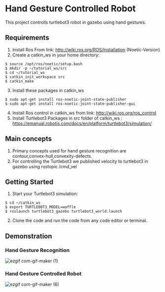 # Hand Gesture Controlled Robot
This project controlls turtlebot3 robot in gazebo using hand gestures.
## Requirements
1. Install Ros From link:
http://wiki.ros.org/ROS/Installation (Noetic-Version)
2. Create a catkin_ws in your home directory:
```
$ source /opt/ros/noetic/setup.bash
$ mkdir -p ~/tutorial_ws/src
$ cd ~/tutorial_ws
$ catkin_init_workspace src
$ catkin_make
```
3. Install these packages in catkin_ws
``` 
$ sudo apt-get install ros-noetic-joint-state-publisher
$ sudo apt-get install ros-noetic-joint-state-publisher-gui
```
4. Install Ros control in catkin_ws from link:
http://wiki.ros.org/ros_control
5. Install Turtlebot3 Packages in src folder of catkin_ws :
https://emanual.robotis.com/docs/en/platform/turtlebot3/simulation/
## Main concepts 
1. Primary concepts used for hand gesture recognition are contour,convex-hull,convexity-defects.
2. For controlling the Turtlebot3 we published velocity to turtlebot3 in gazebo using rostopic /cmd_vel
## Getting Started
1. Start your Turtlebot3 simulation:
```
$ cd ~/catkin_ws 
$ export TURTLEBOT3_MODEL=waffle
$ roslaunch turtlebot3_gazebo turtlebot3_world.launch
```
2. Clone the code and run the code from any code editor or terminal.
## Demonstration
### Hand Gesture Recognition

![ezgif com-gif-maker (1)](https://user-images.githubusercontent.com/85958512/136939977-4b3db8a9-410b-404a-9630-0e4c475ec77c.gif)

### Hand Gesture Controlled Robot

![ezgif com-gif-maker (6)](https://user-images.githubusercontent.com/85958512/136952213-14df85a5-0b95-42b9-a244-de09fec2fdd4.gif)
